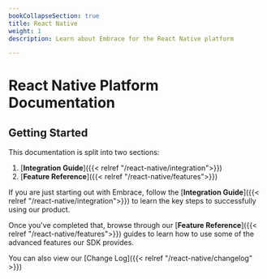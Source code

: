 ```yaml
---
bookCollapseSection: true
title: React Native
weight: 1
description: Learn about Embrace for the React Native platform

---
```

# React Native Platform Documentation

## Getting Started

This documentation is split into two sections:

1. [**Integration Guide**]({{< relref "/react-native/integration">}})
2. [**Feature Reference**]({{< relref "/react-native/features">}})

If you are just starting out with Embrace, follow the [**Integration Guide**]({{< relref "/react-native/integration">}}) to learn
the key steps to successfully using our product.

Once you've completed that, browse through our [**Feature Reference**]({{< relref "/react-native/features">}}) guides to learn how
to use some of the advanced features our SDK provides.

You can also view our [Change Log]({{< relref "/react-native/changelog" >}})